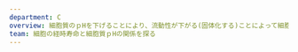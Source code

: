 ```yaml
---
department: C
overview: 細胞質のｐHを下げることにより、流動性が下がる(固体化する)ことによって細胞が長生きするか調べました。
team: 細胞の経時寿命と細胞質ｐHの関係を探る
---
```

